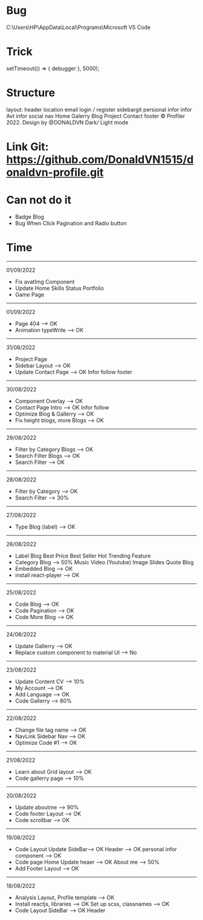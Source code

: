 # Bug

C:\Users\HP\AppData\Local\Programs\Microsoft VS Code

# Trick

setTimeout(() => {
debugger
}, 5000);

# Structure

layout:
        header
            location
            email
            login / register
        sidebargit
            persional infor
                infor
                    Avt
                    infor
                    social
                nav
                    Home
                    Galerry
                    Blog
                    Project
                    Contact
        footer
            © Profiler 2022. Design by @DONALDVN
Dark/ Light mode

# Link Git: <https://github.com/DonaldVN1515/donaldvn-profile.git>

# Can not do it

- Badge Blog
- Bug When Click Pagination and Radio button

# Time

---
01/09/2022

- Fix avatImg Component
- Update Home
    Skills
    Status
    Portfolio
- Game Page

---
01/09/2022

- Page 404 --> OK
- Animation typeWrite --> OK

---
31/08/2022

- Project Page
- Sidebar Layout --> OK
- Update Contact Page --> OK
    Infor
    follow
    footer

---
30/08/2022

- Component Overlay --> OK
- Contact Page
    Intro --> OK
    Infor
    follow
- Optimize Blog & Gallerry --> OK
- Fix height blogs, more Blogs --> OK

---
29/08/2022

- Filter by Category Blogs --> OK
- Search Filter Blogs --> OK
- Search Filter --> OK

---
28/08/2022

- Filter by Category --> OK
- Search Filter --> 30%

---
27/08/2022

- Type Blog (label) --> OK

---
26/08/2022

- Label Blog
    Best Price
    Best Seller
    Hot
    Trending
    Feature
- Category Blog --> 50%
    Music
    Video (Youtube)
    Image Slides
    Quote
    Blog
- Embedded Blog --> OK
- install react-player --> OK

---
25/08/2022

- Code Blog --> OK
- Code Pagination --> OK
- Code More Blog --> OK

---
24/08/2022

- Update Gallerry --> OK
- Replace custom component to material UI --> No

---
23/08/2022

- Update Content CV --> 10%
- My Account --> OK
- Add Language --> OK
- Code Gallerry --> 80%

---
22/08/2022

- Change file tag name --> OK
- NavLink Sidebar Nav --> OK
- Optimize Code #1 --> OK

---
21/08/2022

- Learn about Grid layout --> OK
- Code gallerry page --> 10%

---

20/08/2022

- Update aboutme --> 90%
- Code footer Layout --> OK
- Code scrollbar --> OK

---

19/08/2022

- Code Layout
    Update SideBar--> OK
    Header --> OK
    personal infor component --> OK
- Code page Home
    Update heaer --> OK
    About me --> 50%
- Add Footer Layout --> OK

---
18/08/2022

- Analysis Layout, Profile template --> OK
- Install reactjs, libraries --> OK
    Set up scss, classnames --> OK
- Code Layout
    SideBar --> OK
    Header
